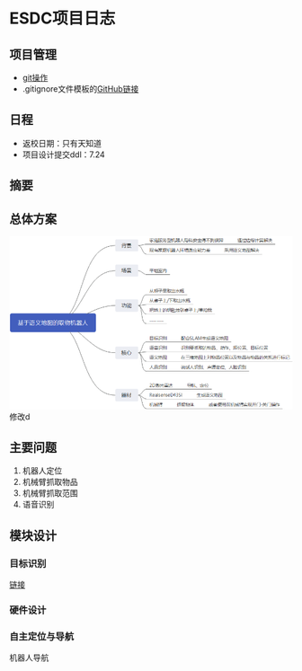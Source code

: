 # ESDC项目日志


## 项目管理
- [git操作](./docs/Github.md)
- .gitignore文件模板的[GitHub链接](https://github.com/github/gitignore)

## 日程
- 返校日期：只有天知道
- 项目设计提交ddl：7.24
## 摘要

## 总体方案

![01总体框架](./img/overview_framework.jpg)
修改d 

## 主要问题

1. 机器人定位
2. 机械臂抓取物品
3. 机械臂抓取范围
4. 语音识别



## 模块设计

### 目标识别
[链接](./ObjectDetection/README.md)


### 硬件设计



### 自主定位与导航

机器人导航